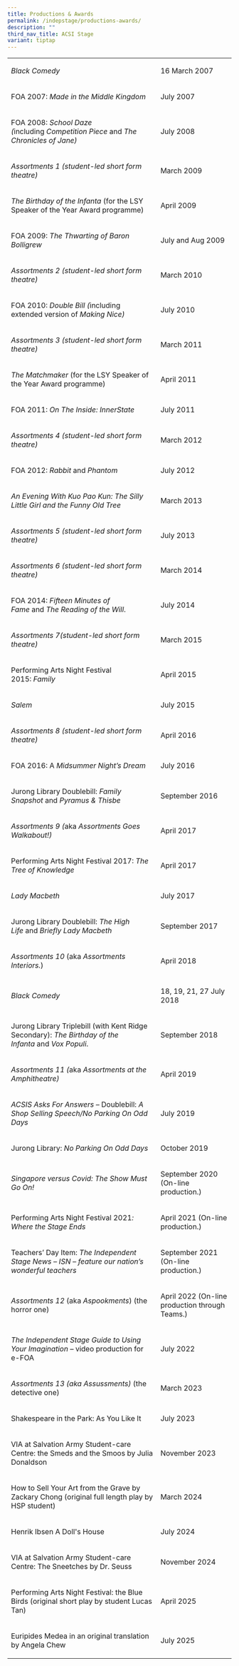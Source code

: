 ```yaml
---
title: Productions & Awards
permalink: /indepstage/productions-awards/
description: ""
third_nav_title: ACSI Stage
variant: tiptap
---
```

<table style="minWidth: 50px">
<colgroup>
<col>
<col>
</colgroup>
<tbody>
<tr>
<td rowspan="1" colspan="1">
<p><em>Black Comedy</em>
</p>
</td>
<td rowspan="1" colspan="1">
<p>16 March 2007</p>
</td>
</tr>
<tr>
<td rowspan="1" colspan="1">
<p>FOA 2007:&nbsp;<em>Made in the Middle Kingdom</em>
</p>
</td>
<td rowspan="1" colspan="1">
<p>July 2007</p>
</td>
</tr>
<tr>
<td rowspan="1" colspan="1">
<p>FOA 2008:<em>&nbsp;School Daze (</em>including&nbsp;<em>Competition Piece&nbsp;</em>and&nbsp;<em>The Chronicles of Jane)</em>
</p>
</td>
<td rowspan="1" colspan="1">
<p>July 2008</p>
</td>
</tr>
<tr>
<td rowspan="1" colspan="1">
<p><em>Assortments 1 (student-led short form theatre)</em>
</p>
</td>
<td rowspan="1" colspan="1">
<p>March 2009</p>
</td>
</tr>
<tr>
<td rowspan="1" colspan="1">
<p><em>The Birthday of the Infanta&nbsp;</em>(for the LSY Speaker of the
Year Award programme)</p>
</td>
<td rowspan="1" colspan="1">
<p>April 2009</p>
</td>
</tr>
<tr>
<td rowspan="1" colspan="1">
<p>FOA 2009:&nbsp;<em>The Thwarting of Baron Bolligrew</em>
</p>
</td>
<td rowspan="1" colspan="1">
<p>July and Aug 2009</p>
</td>
</tr>
<tr>
<td rowspan="1" colspan="1">
<p><em>Assortments 2 (student-led short form theatre)</em>
</p>
</td>
<td rowspan="1" colspan="1">
<p>March 2010</p>
</td>
</tr>
<tr>
<td rowspan="1" colspan="1">
<p>FOA 2010:&nbsp;<em>Double Bill (</em>including extended version of&nbsp;<em>Making Nice)</em>
</p>
</td>
<td rowspan="1" colspan="1">
<p>July 2010</p>
</td>
</tr>
<tr>
<td rowspan="1" colspan="1">
<p><em>Assortments 3 (student-led short form theatre)</em>
</p>
</td>
<td rowspan="1" colspan="1">
<p>March 2011</p>
</td>
</tr>
<tr>
<td rowspan="1" colspan="1">
<p><em>The Matchmaker&nbsp;</em>(for the LSY Speaker of the Year Award programme)</p>
</td>
<td rowspan="1" colspan="1">
<p>April 2011</p>
</td>
</tr>
<tr>
<td rowspan="1" colspan="1">
<p>FOA 2011:&nbsp;<em>On The Inside: InnerState</em>
</p>
</td>
<td rowspan="1" colspan="1">
<p>July 2011</p>
</td>
</tr>
<tr>
<td rowspan="1" colspan="1">
<p><em>Assortments 4 (student-led short form theatre)</em>
</p>
</td>
<td rowspan="1" colspan="1">
<p>March 2012</p>
</td>
</tr>
<tr>
<td rowspan="1" colspan="1">
<p>FOA 2012:&nbsp;<em>Rabbit</em>&nbsp;and&nbsp;<em>Phantom</em>
</p>
</td>
<td rowspan="1" colspan="1">
<p>July 2012</p>
</td>
</tr>
<tr>
<td rowspan="1" colspan="1">
<p><em>An Evening With Kuo Pao Kun: The Silly Little Girl and the Funny Old Tree</em>
</p>
</td>
<td rowspan="1" colspan="1">
<p>March 2013</p>
</td>
</tr>
<tr>
<td rowspan="1" colspan="1">
<p><em>Assortments 5 (student-led short form theatre)</em>
</p>
</td>
<td rowspan="1" colspan="1">
<p>July 2013</p>
</td>
</tr>
<tr>
<td rowspan="1" colspan="1">
<p><em>Assortments 6 (student-led short form theatre)</em>
</p>
</td>
<td rowspan="1" colspan="1">
<p>March 2014</p>
</td>
</tr>
<tr>
<td rowspan="1" colspan="1">
<p>FOA 2014:&nbsp;<em>Fifteen Minutes of Fame</em>&nbsp;and&nbsp;<em>The Reading of the Will</em>.</p>
</td>
<td rowspan="1" colspan="1">
<p>July 2014</p>
</td>
</tr>
<tr>
<td rowspan="1" colspan="1">
<p><em>Assortments 7(student-led short form theatre)</em>
</p>
</td>
<td rowspan="1" colspan="1">
<p>March 2015</p>
</td>
</tr>
<tr>
<td rowspan="1" colspan="1">
<p>Performing Arts Night Festival 2015:&nbsp;<em>Family</em>
</p>
</td>
<td rowspan="1" colspan="1">
<p>April 2015</p>
</td>
</tr>
<tr>
<td rowspan="1" colspan="1">
<p><em>Salem</em>
</p>
</td>
<td rowspan="1" colspan="1">
<p>July 2015</p>
</td>
</tr>
<tr>
<td rowspan="1" colspan="1">
<p><em>Assortments 8 (student-led short form theatre)</em>
</p>
</td>
<td rowspan="1" colspan="1">
<p>April 2016</p>
</td>
</tr>
<tr>
<td rowspan="1" colspan="1">
<p>FOA 2016: A<em>&nbsp;Midsummer Night’s Dream</em>
</p>
</td>
<td rowspan="1" colspan="1">
<p>July 2016</p>
</td>
</tr>
<tr>
<td rowspan="1" colspan="1">
<p>Jurong Library Doublebill:&nbsp;<em>Family Snapshot</em>&nbsp;and&nbsp;<em>Pyramus &amp; Thisbe</em>
</p>
</td>
<td rowspan="1" colspan="1">
<p>September 2016</p>
</td>
</tr>
<tr>
<td rowspan="1" colspan="1">
<p><em>Assortments 9 (</em>aka<em>&nbsp;Assortments Goes Walkabout!)</em>
</p>
</td>
<td rowspan="1" colspan="1">
<p>April 2017</p>
</td>
</tr>
<tr>
<td rowspan="1" colspan="1">
<p>Performing Arts Night Festival 2017:<em>&nbsp;The Tree of Knowledge</em>
</p>
</td>
<td rowspan="1" colspan="1">
<p>April 2017</p>
</td>
</tr>
<tr>
<td rowspan="1" colspan="1">
<p><em>Lady Macbeth</em>
</p>
</td>
<td rowspan="1" colspan="1">
<p>July 2017</p>
</td>
</tr>
<tr>
<td rowspan="1" colspan="1">
<p>Jurong Library Doublebill:<em>&nbsp;The High Life&nbsp;</em>and<em>&nbsp;Briefly Lady Macbeth&nbsp;</em>
</p>
</td>
<td rowspan="1" colspan="1">
<p>September 2017</p>
</td>
</tr>
<tr>
<td rowspan="1" colspan="1">
<p><em>Assortments 10</em>&nbsp;(aka&nbsp;<em>Assortments Interiors.</em>)</p>
</td>
<td rowspan="1" colspan="1">
<p>April 2018</p>
</td>
</tr>
<tr>
<td rowspan="1" colspan="1">
<p><em>Black Comedy</em>
</p>
</td>
<td rowspan="1" colspan="1">
<p>18, 19, 21, 27 July 2018</p>
</td>
</tr>
<tr>
<td rowspan="1" colspan="1">
<p>Jurong Library Triplebill (with Kent Ridge Secondary):&nbsp;<em>The Birthday of the Infanta</em>&nbsp;and&nbsp;<em>Vox Populi</em>.</p>
</td>
<td rowspan="1" colspan="1">
<p>September 2018</p>
</td>
</tr>
<tr>
<td rowspan="1" colspan="1">
<p><em>Assortments 11 (</em>aka&nbsp;<em>Assortments at the Amphitheatre)</em>
</p>
</td>
<td rowspan="1" colspan="1">
<p>April 2019</p>
</td>
</tr>
<tr>
<td rowspan="1" colspan="1">
<p><em>ACSIS Asks For Answers –&nbsp;</em>Doublebill:&nbsp;<em>A Shop Selling Speech/No Parking On Odd Days</em>
</p>
</td>
<td rowspan="1" colspan="1">
<p>July 2019</p>
</td>
</tr>
<tr>
<td rowspan="1" colspan="1">
<p>Jurong Library:&nbsp;<em>No Parking On Odd Days</em>
</p>
</td>
<td rowspan="1" colspan="1">
<p>October 2019</p>
</td>
</tr>
<tr>
<td rowspan="1" colspan="1">
<p><em>Singapore versus Covid: The Show Must Go On!</em>
</p>
</td>
<td rowspan="1" colspan="1">
<p>September 2020 (On-line production.)</p>
</td>
</tr>
<tr>
<td rowspan="1" colspan="1">
<p>Performing Arts Night Festival 2021<em>: Where the Stage Ends</em>
</p>
</td>
<td rowspan="1" colspan="1">
<p>April 2021 (On-line production.)</p>
</td>
</tr>
<tr>
<td rowspan="1" colspan="1">
<p>Teachers’ Day Item:&nbsp;<em>The Independent Stage News – ISN – feature our nation’s wonderful teachers</em>
</p>
</td>
<td rowspan="1" colspan="1">
<p>September 2021 (On-line production.)</p>
</td>
</tr>
<tr>
<td rowspan="1" colspan="1">
<p><em>Assortments 12</em>&nbsp;(aka&nbsp;<em>Aspookments</em>) (the horror
one)</p>
</td>
<td rowspan="1" colspan="1">
<p>April 2022 (On-line production through Teams.)</p>
</td>
</tr>
<tr>
<td rowspan="1" colspan="1">
<p><em>The Independent Stage Guide to Using Your Imagination</em>&nbsp;–
video production for e-FOA</p>
</td>
<td rowspan="1" colspan="1">
<p>July 2022</p>
</td>
</tr>
<tr>
<td rowspan="1" colspan="1">
<p><em>Assortments 13 (aka Assussments) </em>(the detective one)</p>
</td>
<td rowspan="1" colspan="1">
<p>March 2023</p>
</td>
</tr>
<tr>
<td rowspan="1" colspan="1">
<p>Shakespeare in the Park: As You Like It</p>
</td>
<td rowspan="1" colspan="1">
<p>July 2023</p>
</td>
</tr>
<tr>
<td rowspan="1" colspan="1">
<p>VIA at Salvation Army Student-care Centre: the Smeds and the Smoos by
Julia Donaldson</p>
</td>
<td rowspan="1" colspan="1">
<p>November 2023</p>
</td>
</tr>
<tr>
<td rowspan="1" colspan="1">
<p>How to Sell Your Art from the Grave by Zackary Chong (original full length
play by HSP student)</p>
</td>
<td rowspan="1" colspan="1">
<p>March 2024</p>
</td>
</tr>
<tr>
<td rowspan="1" colspan="1">
<p>Henrik Ibsen A Doll's House</p>
</td>
<td rowspan="1" colspan="1">
<p>July 2024</p>
</td>
</tr>
<tr>
<td rowspan="1" colspan="1">
<p>VIA at Salvation Army Student-care Centre: The Sneetches by Dr. Seuss</p>
</td>
<td rowspan="1" colspan="1">
<p>November 2024</p>
</td>
</tr>
<tr>
<td rowspan="1" colspan="1">
<p>Performing Arts Night Festival: the Blue Birds (original short play by
student Lucas Tan)</p>
</td>
<td rowspan="1" colspan="1">
<p>April 2025</p>
</td>
</tr>
<tr>
<td rowspan="1" colspan="1">
<p>Euripides Medea in an original translation by Angela Chew</p>
</td>
<td rowspan="1" colspan="1">
<p>July 2025</p>
</td>
</tr>
</tbody>
</table>
<p></p>